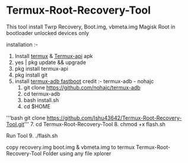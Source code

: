 # Termux-Root-Recovery-Tool
This tool install Twrp Recovery, Boot.img, vbmeta.img Magisk Root in bootloader unlocked devices only

installation :- 

1. Install [termux](https://f-droid.org/repo/com.termux_118.apk) & [Termux-api](https://f-droid.org/repo/com.termux.api_51.apk) apk
2. yes | pkg update && upgrade 
3. pkg install termux-api
4. pkg install git
5. install [termux-adb fastboot](https://github.com/nohajc/termux-adb) credit :- termux-adb - nohajc 
    1. git clone https://github.com/nohajc/termux-adb
    2. cd termux-adb
    3. bash install.sh
    4. cd $HOME

'''bash git clone https://github.com/Ishu43642/Termux-Root-Recovery-Tool.git'''
7. cd Termux-Root-Recovery-Tool
8. chmod +x flash.sh

 Run Tool 
9. ./flash.sh

copy recovery.img boot.img & vbmeta.img to termux Termux-Root-Recovery-Tool Folder using any file xplorer 
